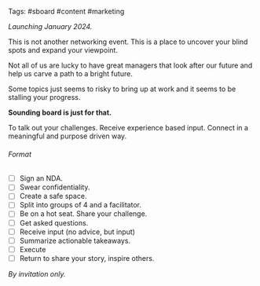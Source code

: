 Tags: #sboard #content #marketing 

_Launching January 2024._ 

This is not another networking event. This is a place to uncover your blind spots and expand your viewpoint. 

Not all of us are lucky to have great managers that look after our future and help us carve a path to a bright future. 

Some topics just seems to risky to bring up at work and it seems to be stalling your progress. 

**Sounding board is just for that.**

To talk out your challenges. Receive experience based input. Connect in a meaningful and purpose driven way. 
###### Format

- [ ] Sign an NDA. 
- [ ] Swear confidentiality. 
- [ ] Create a safe space. 
- [ ] Split into groups of 4 and a facilitator. 
- [ ] Be on a hot seat. Share your challenge. 
- [ ] Get asked questions. 
- [ ] Receive input (no advice, but input)
- [ ] Summarize actionable takeaways. 
- [ ] Execute
- [ ] Return to share your story, inspire others. 

*By invitation only.*
